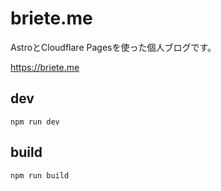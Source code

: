 # briete.me

AstroとCloudflare Pagesを使った個人ブログです。

https://briete.me

## dev

```
npm run dev
```

## build

```
npm run build
```
